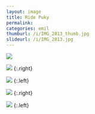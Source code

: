 ```yaml
---
layout: image
title: Ride Puky
permalink: 
categories: emil
thumburl: /i/IMG_2813_thumb.jpg
slideurl: /i/IMG_2813.jpg 
---
```

![]({{site.url}}/i/IMG_2813.jpg)

![]({{site.url}}/i/IMG_2804.jpg)
{:.right}

![]({{site.url}}/i/IMG_2819.jpg)
{:.left}

![]({{site.url}}/i/IMG_2808.jpg)
{:.right}

![]({{site.url}}/i/IMG_2814.jpg)
{:.left}
